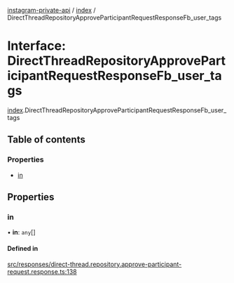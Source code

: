 [instagram-private-api](../../README.md) / [index](../../modules/index.md) / DirectThreadRepositoryApproveParticipantRequestResponseFb_user_tags

# Interface: DirectThreadRepositoryApproveParticipantRequestResponseFb\_user\_tags

[index](../../modules/index.md).DirectThreadRepositoryApproveParticipantRequestResponseFb_user_tags

## Table of contents

### Properties

- [in](DirectThreadRepositoryApproveParticipantRequestResponseFb_user_tags.md#in)

## Properties

### in

• **in**: `any`[]

#### Defined in

[src/responses/direct-thread.repository.approve-participant-request.response.ts:138](https://github.com/Nerixyz/instagram-private-api/blob/0e0721c/src/responses/direct-thread.repository.approve-participant-request.response.ts#L138)
